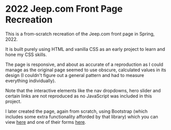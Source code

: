 # 2022 Jeep.com Front Page Recreation

This is a from-scratch recreation of the Jeep.com front page in Spring, 2022.

It is built purely using HTML and vanilla CSS as an early project to learn and hone my CSS skills.

The page is responsive, and about as accurate of a reproduction as I could manage as the original page seemed to use obscure, calculated values in its design (I couldn't figure out a general pattern and had to measure everything individually).

Note that the interactive elements like the nav dropdowns, hero slider and certain links are not reproduced as no JavaScript was included in this project.

I later created the page, again from scratch, using Bootstrap (which includes some extra functionality afforded by that library) which you can view [here](https://github.com/me-julian/jeep-com-with-bs) and one of their forms [here](https://me-julian.github.io/jeep-com-inquiry/).

